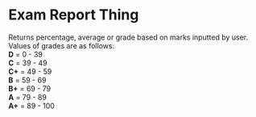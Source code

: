 # Exam Report Thing
Returns percentage, average or grade based on marks inputted by user.  
Values of grades are as follows:  
**D** =  0 - 39  
**C** = 39 - 49  
**C+** = 49 - 59  
**B** =  59 - 69    
**B+** = 69 - 79  
**A** =  79 - 89  
**A+** = 89 - 100  
